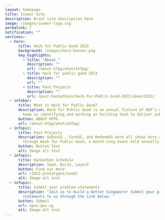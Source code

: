 ```yaml
---
layout: homepage
title: Isomer Site
description: Brief site description here
image: /images/isomer-logo.svg
permalink: /
notification: ""
sections:
  - hero:
      title: Hack for Public Good 2023
      background: /images/hero-banner.png
      key_highlights:
        - title: "About "
          description: ""
          url: /about-hfpg/whatishfpg/
        - title: Hack for public good 2023
          description: ""
          url: ""
        - title: Past Projects
          description: ""
          url: /past-hackathons/Hack-for-Public-Good-2022/about2022/
  - infobar:
      title: What is Hack for Public Good?
      description: Hack for Public Good is an annual fixture of OGP’s way of work to
        keep us identifying and working on building tech to deliver public good.
      button: ABOUT HFPG
      url: /about-hfpg/whatishfpg/
  - infopic:
      title: Past Projects
      description: GoGovSG , FormSG, and RedeemSG were all ideas born and developed
        through Hack for Public Good, a month-long event held annually.
      button: Button Text
      alt: Image alt text
  - infopic:
      title: Hackathon Schedule
      description: Seed, Build, Launch
      button: Find out more
      url: /2023-prototypes/seed/
      alt: Image alt text
  - infopic:
      title: Submit your problem statements
      description: "Join us to build a better Singapore! Submit your problem
        statements to us through the link below. "
      button: SUbmit
      url: open.gov.sg
      alt: Image alt text
---
```

